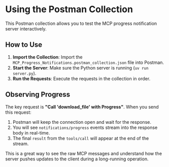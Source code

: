 # Using the Postman Collection

This Postman collection allows you to test the MCP progress notification server interactively.

## How to Use

1.  **Import the Collection**: Import the `MCP_Progress_Notifications.postman_collection.json` file into Postman.
2.  **Start the Server**: Make sure the Python server is running (`uv run server.py`).
3.  **Run the Requests**: Execute the requests in the collection in order.

## Observing Progress

The key request is **"Call 'download_file' with Progress"**. When you send this request:

1.  Postman will keep the connection open and wait for the response.
2.  You will see `notifications/progress` events stream into the response body in real-time.
3.  The final `result` from the `tools/call` will appear at the end of the stream.

This is a great way to see the raw MCP messages and understand how the server pushes updates to the client during a long-running operation. 